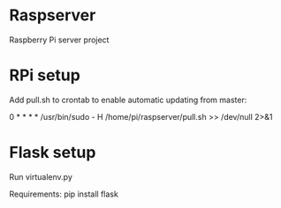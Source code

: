 # Raspserver
Raspberry Pi server project

# RPi setup
Add pull.sh to crontab to enable automatic updating from master:

0 * * * * /usr/bin/sudo - H /home/pi/raspserver/pull.sh >> /dev/null 2>&1

# Flask setup
Run virtualenv.py

Requirements: pip install flask
